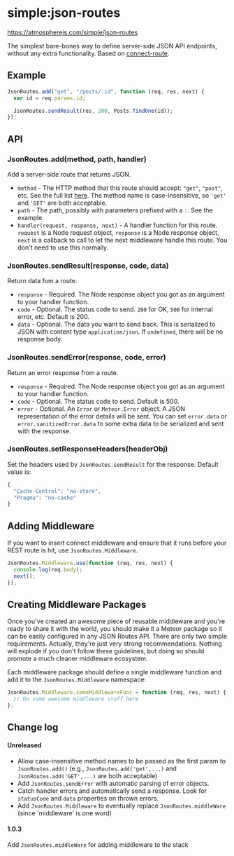 # simple:json-routes

<https://atmospherejs.com/simple/json-routes>

The simplest bare-bones way to define server-side JSON API endpoints, without 
any extra functionality. Based on [connect-route].

## Example

```js
JsonRoutes.add("get", "/posts/:id", function (req, res, next) {
  var id = req.params.id;

  JsonRoutes.sendResult(res, 200, Posts.findOne(id));
});
```

## API

### JsonRoutes.add(method, path, handler)

Add a server-side route that returns JSON.

- `method` - The HTTP method that this route should accept: `"get"`, `"post"`, 
  etc. See the full list [here][connect-route L4]. The method name is 
  case-insensitive, so `'get'` and `'GET'` are both acceptable.
- `path` - The path, possibly with parameters prefixed with a `:`. See the 
  example.
- `handler(request, response, next)` - A handler function for this route. 
  `request` is a Node request object, `response` is a Node response object, 
  `next` is a callback to call to let the next middleware handle this route. You 
  don't need to use this normally.

### JsonRoutes.sendResult(response, code, data)

Return data fom a route.

- `response` - Required. The Node response object you got as an argument to your handler function.
- `code` - Optional. The status code to send. `200` for OK, `500` for internal error, etc. Default is 200.
- `data` - Optional. The data you want to send back. This is serialized to JSON with content type `application/json`. If `undefined`, there will be no response body.

### JsonRoutes.sendError(response, code, error)

Return an error response from a route.

- `response` - Required. The Node response object you got as an argument to your handler function.
- `code` - Optional. The status code to send. Default is 500.
- `error` - Optional. An `Error` or `Meteor.Error` object. A JSON representation of the error details will be sent. You can set `error.data` or `error.sanitizedError.data` to some extra data to be serialized and sent with the response.

### JsonRoutes.setResponseHeaders(headerObj)

Set the headers used by `JsonRoutes.sendResult` for the response. Default value is:

```js
{
  "Cache-Control": "no-store",
  "Pragma": "no-cache"
}
```

## Adding Middleware

If you want to insert connect middleware and ensure that it runs before your 
REST route is hit, use `JsonRoutes.Middleware`.

```js
JsonRoutes.Middleware.use(function (req, res, next) {
  console.log(req.body);
  next();
});
```

## Creating Middleware Packages

Once you've created an awesome piece of reusable middleware and you're ready to 
share it with the world, you should make it a Meteor package so it can be easily 
configured in any JSON Routes API. There are only two simple requirements. 
Actually, they're just very strong recommendations. Nothing will explode if you 
don't follow these guidelines, but doing so should promote a much cleaner 
middleware ecosystem. 

Each middleware package should define a single middleware function and add it 
to the `JsonRoutes.Middleware` namespace:

```js
JsonRoutes.Middleware.someMiddlewareFunc = function (req, res, next) {
  // Do some awesome middleware stuff here
};
```

## Change log

#### Unreleased

- Allow case-insensitive method names to be passed as the first param to `JsonRoutes.add()` (e.g., `JsonRoutes.add('get',...)` and `JsonRoutes.add('GET',...)` are both acceptable)
- Add `JsonRoutes.sendError` with automatic parsing of error objects.
- Catch handler errors and automatically send a response. Look for `statusCode` and `data` properties on thrown errors.
- Add `JsonRoutes.Middleware` to eventually replace `JsonRoutes.middleWare` (since 'middleware' is one word)


#### 1.0.3

Add `JsonRoutes.middleWare` for adding middleware to the stack

[connect-route]: https://github.com/baryshev/connect-route
[connect-route L4]: https://github.com/baryshev/connect-route/blob/06f92e07dc8e4690f7f788df39b37b5db4b06f90/lib/connect-route.js#L4